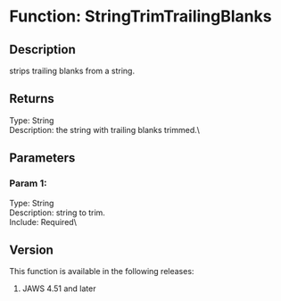 # Function: StringTrimTrailingBlanks

## Description

strips trailing blanks from a string.

## Returns

Type: String\
Description: the string with trailing blanks trimmed.\

## Parameters

### Param 1:

Type: String\
Description: string to trim.\
Include: Required\

## Version

This function is available in the following releases:

1.  JAWS 4.51 and later
